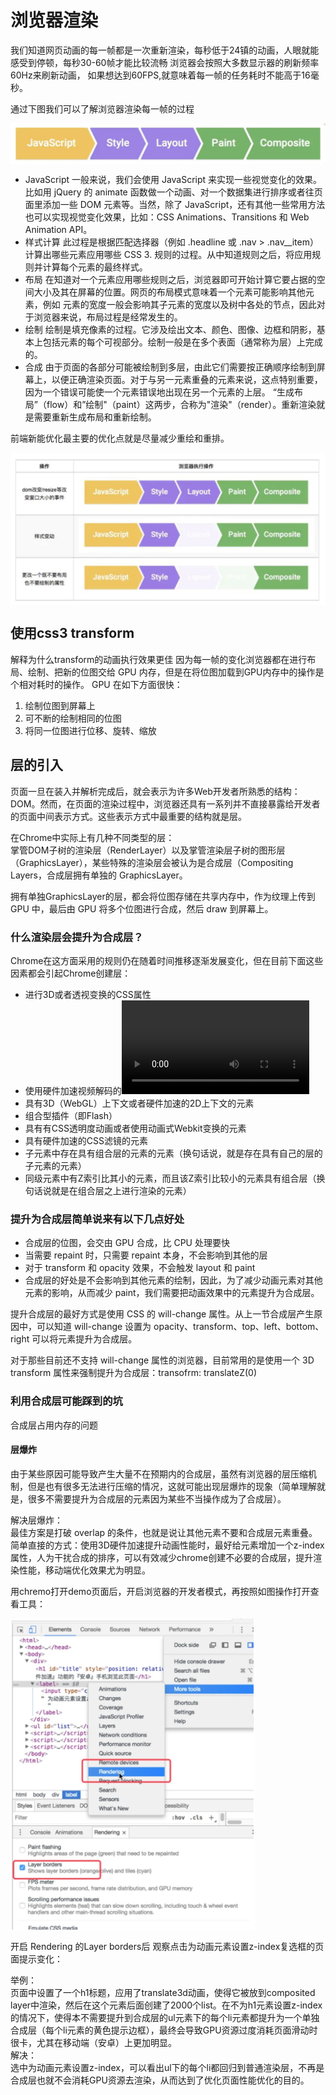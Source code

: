 # 浏览器渲染
我们知道网页动画的每一帧都是一次重新渲染，每秒低于24镇的动画，人眼就能感受到停顿，每秒30-60帧才能比较流畅 浏览器会按照大多数显示器的刷新频率60Hz来刷新动画， 如果想达到60FPS,就意味着每一帧的任务耗时不能高于16毫秒。

通过下图我们可以了解浏览器渲染每一帧的过程

<img src="img/23-1.png" align=center />

* JavaScript
一般来说，我们会使用 JavaScript 来实现一些视觉变化的效果。比如用 jQuery 的 animate 函数做一个动画、对一个数据集进行排序或者往页面里添加一些 DOM 元素等。当然，除了 JavaScript，还有其他一些常用方法也可以实现视觉变化效果，比如：CSS Animations、Transitions 和 Web Animation API。
* 样式计算
此过程是根据匹配选择器（例如 .headline 或 .nav > .nav__item）计算出哪些元素应用哪些 CSS 3. 规则的过程。从中知道规则之后，将应用规则并计算每个元素的最终样式。
* 布局
在知道对一个元素应用哪些规则之后，浏览器即可开始计算它要占据的空间大小及其在屏幕的位置。网页的布局模式意味着一个元素可能影响其他元素，例如 元素的宽度一般会影响其子元素的宽度以及树中各处的节点，因此对于浏览器来说，布局过程是经常发生的。
* 绘制
绘制是填充像素的过程。它涉及绘出文本、颜色、图像、边框和阴影，基本上包括元素的每个可视部分。绘制一般是在多个表面（通常称为层）上完成的。
* 合成
由于页面的各部分可能被绘制到多层，由此它们需要按正确顺序绘制到屏幕上，以便正确渲染页面。对于与另一元素重叠的元素来说，这点特别重要，因为一个错误可能使一个元素错误地出现在另一个元素的上层。
“生成布局”（flow）和”绘制"（paint）这两步，合称为"渲染"（render）。重新渲染就是需要重新生成布局和重新绘制。

前端新能优化最主要的优化点就是尽量减少重绘和重排。

<img src="img/23-2.png" align=center />

## 使用css3 transform
解释为什么transform的动画执行效果更佳
因为每一帧的变化浏览器都在进行布局、绘制、把新的位图交给 GPU 内存，但是在将位图加载到GPU内存中的操作是个相对耗时的操作。
GPU 在如下方面很快：
1. 绘制位图到屏幕上
2. 可不断的绘制相同的位图
3. 将同一位图进行位移、旋转、缩放

## 层的引入
页面一旦在装入并解析完成后，就会表示为许多Web开发者所熟悉的结构：DOM。然而，在页面的渲染过程中，浏览器还具有一系列并不直接暴露给开发者的页面中间表示方式。这些表示方式中最重要的结构就是层。

在Chrome中实际上有几种不同类型的层：  
掌管DOM子树的渲染层（RenderLayer）以及掌管渲染层子树的图形层（GraphicsLayer），某些特殊的渲染层会被认为是合成层（Compositing Layers，合成层拥有单独的 GraphicsLayer。

拥有单独GraphicsLayer的层，都会将位图存储在共享内存中，作为纹理上传到 GPU 中，最后由 GPU 将多个位图进行合成，然后 draw 到屏幕上。

### 什么渲染层会提升为合成层？
Chrome在这方面采用的规则仍在随着时间推移逐渐发展变化，但在目前下面这些因素都会引起Chrome创建层：
* 进行3D或者透视变换的CSS属性
* 使用硬件加速视频解码的<video>元素
* 具有3D（WebGL）上下文或者硬件加速的2D上下文的<canvas>元素
* 组合型插件（即Flash）
* 具有有CSS透明度动画或者使用动画式Webkit变换的元素
* 具有硬件加速的CSS滤镜的元素
* 子元素中存在具有组合层的元素的元素（换句话说，就是存在具有自己的层的子元素的元素）
* 同级元素中有Z索引比其小的元素，而且该Z索引比较小的元素具有组合层（换句话说就是在组合层之上进行渲染的元素）

### 提升为合成层简单说来有以下几点好处
* 合成层的位图，会交由 GPU 合成，比 CPU 处理要快
* 当需要 repaint 时，只需要 repaint 本身，不会影响到其他的层
* 对于 transform 和 opacity 效果，不会触发 layout 和 paint
* 合成层的好处是不会影响到其他元素的绘制，因此，为了减少动画元素对其他元素的影响，从而减少 paint，我们需要把动画效果中的元素提升为合成层。

提升合成层的最好方式是使用 CSS 的 will-change 属性。从上一节合成层产生原因中，可以知道 will-change 设置为 opacity、transform、top、left、bottom、right 可以将元素提升为合成层。

对于那些目前还不支持 will-change 属性的浏览器，目前常用的是使用一个 3D transform 属性来强制提升为合成层：transofrm: translateZ(0)

### 利用合成层可能踩到的坑
合成层占用内存的问题

#### 层爆炸
由于某些原因可能导致产生大量不在预期内的合成层，虽然有浏览器的层压缩机制，但是也有很多无法进行压缩的情况，这就可能出现层爆炸的现象（简单理解就是，很多不需要提升为合成层的元素因为某些不当操作成为了合成层）。

解决层爆炸：  
最佳方案是打破 overlap 的条件，也就是说让其他元素不要和合成层元素重叠。简单直接的方式：使用3D硬件加速提升动画性能时，最好给元素增加一个z-index属性，人为干扰合成的排序，可以有效减少chrome创建不必要的合成层，提升渲染性能，移动端优化效果尤为明显。 

用chremo打开demo页面后，开启浏览器的开发者模式，再按照如图操作打开查看工具：

<img src="img/23-3.png" height = "500" align=center />

开启 Rendering 的Layer borders后 观察点击为动画元素设置z-index复选框的页面提示变化：

举例：  
页面中设置了一个h1标题，应用了translate3d动画，使得它被放到composited layer中渲染，然后在这个元素后面创建了2000个list。在不为h1元素设置z-index的情况下，使得本不需要提升到合成层的ul元素下的每个li元素都提升为一个单独合成层（每个li元素的黄色提示边框），最终会导致GPU资源过度消耗页面滑动时很卡，尤其在移动端（安卓）上更加明显。  
解决：  
选中为动画元素设置z-index，可以看出ul下的每个li都回归到普通渲染层，不再是合成层也就不会消耗GPU资源去渲染，从而达到了优化页面性能优化的目的。

